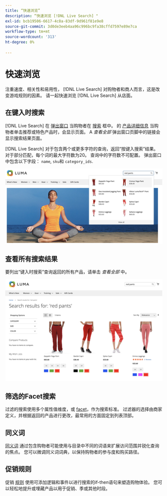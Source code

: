 ```yaml
---
title: “快速浏览”
description: “快速浏览 [!DNL Live Search] "
exl-id: bcb19506-6617-4c8a-83df-9d961f81e9e8
source-git-commit: 3d0de3eeb4aa96c996bc9fa38cffd7597e89e7ca
workflow-type: tm+mt
source-wordcount: '313'
ht-degree: 0%

---
```


# 快速浏览

注重速度、相关性和易用性， [!DNL Live Search] 对购物者和商人而言，这是改变游戏规则的因素。 请一起快速浏览 [!DNL Live Search] 从店面。

## 在键入时搜索

[!DNL Live Search] 在 [弹出窗口](storefront-popover.md) 当购物者在 [搜索](https://experienceleague.adobe.com/docs/commerce-admin/catalog/catalog/search/search.html#quick-search) 框中。 的 [产品详细信息](https://experienceleague.adobe.com/docs/commerce-admin/start/storefront/storefront.html#product-page) 当购物者单击推荐或特色产品时，会显示页面。 A _查看全部_ 弹出窗口页脚中的链接会显示搜索结果页面。

[!DNL Live Search] 对于包含两个或更多字符的查询，返回“按键入搜索”结果。 对于部分匹配，每个词的最大字符数为20。 查询中的字符数不可配置。 弹出窗口中包含以下字段： `name`, `sku`和 `category_ids`.

![店面示例 — 在键入时搜索](assets/storefront-search-as-you-type.png)

## 查看所有搜索结果

要列出“键入时搜索”查询返回的所有产品，请单击 _查看全部_ 中。

![店面 — 价格彩块化示例](assets/storefront-view-all-search-results.png)

## 筛选的Facet搜索

过滤的搜索使用多个属性值维度，或 [facet](facets.md)，作为搜索标准。 过滤器的选择由商家定义，并根据返回的产品进行更改，最常用的方面固定到列表顶部。

## 同义词

[同义词](synonyms.md) 通过包含购物者可能使用与目录中不同的词语来扩展访问范围并锐化查询的焦点。 您可以微调同义词词典，以保持购物者的参与度和购买路径。

## 促销规则

促销 [规则](rules.md) 使用可添加逻辑和事件以进行搜索的if-then语句来塑造购物体验。 您可以轻松地提升或埋藏产品以用于促销、季或其他时段。
